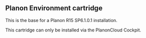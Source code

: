 Planon Environment cartridge
----------------------------

This is the base for a Planon R15 SP6.1.0.1 installation.

This cartridge can only be installed via the PlanonCloud Cockpit.